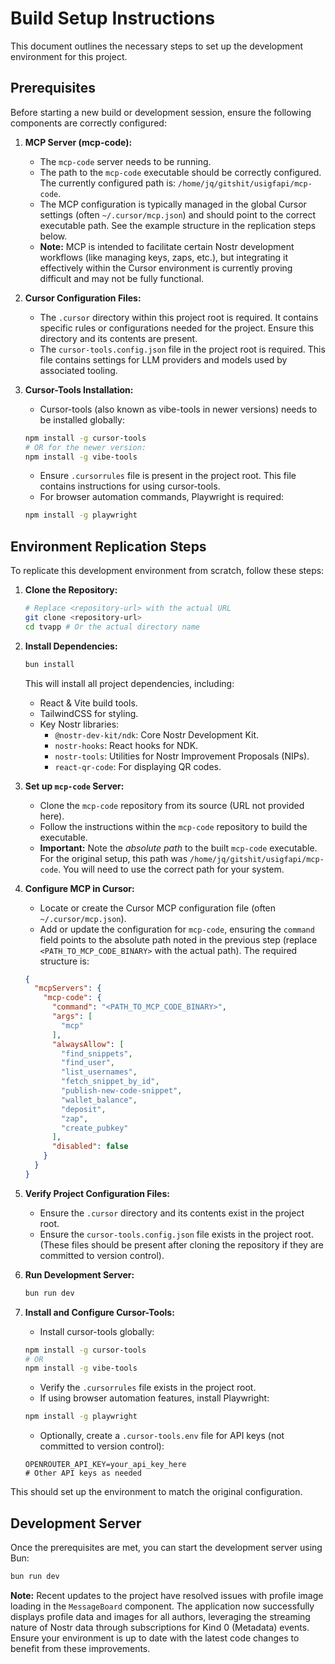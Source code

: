# Build Setup Instructions

This document outlines the necessary steps to set up the development environment for this project.

## Prerequisites

Before starting a new build or development session, ensure the following components are correctly configured:

1.  **MCP Server (mcp-code):**
    *   The `mcp-code` server needs to be running.
    *   The path to the `mcp-code` executable should be correctly configured. The currently configured path is: `/home/jq/gitshit/usigfapi/mcp-code`.
    *   The MCP configuration is typically managed in the global Cursor settings (often `~/.cursor/mcp.json`) and should point to the correct executable path. See the example structure in the replication steps below.
    *   **Note:** MCP is intended to facilitate certain Nostr development workflows (like managing keys, zaps, etc.), but integrating it effectively within the Cursor environment is currently proving difficult and may not be fully functional.

2.  **Cursor Configuration Files:**
    *   The `.cursor` directory within this project root is required. It contains specific rules or configurations needed for the project. Ensure this directory and its contents are present.
    *   The `cursor-tools.config.json` file in the project root is required. This file contains settings for LLM providers and models used by associated tooling.

3.  **Cursor-Tools Installation:**
    *   Cursor-tools (also known as vibe-tools in newer versions) needs to be installed globally:
      ```bash
      npm install -g cursor-tools
      # OR for the newer version:
      npm install -g vibe-tools
      ```
    *   Ensure `.cursorrules` file is present in the project root. This file contains instructions for using cursor-tools.
    *   For browser automation commands, Playwright is required:
      ```bash
      npm install -g playwright
      ```

## Environment Replication Steps

To replicate this development environment from scratch, follow these steps:

1.  **Clone the Repository:**
    ```bash
    # Replace <repository-url> with the actual URL
    git clone <repository-url>
    cd tvapp # Or the actual directory name
    ```

2.  **Install Dependencies:**
    ```bash
    bun install
    ```
    This will install all project dependencies, including:
    *   React & Vite build tools.
    *   TailwindCSS for styling.
    *   Key Nostr libraries:
        *   `@nostr-dev-kit/ndk`: Core Nostr Development Kit.
        *   `nostr-hooks`: React hooks for NDK.
        *   `nostr-tools`: Utilities for Nostr Improvement Proposals (NIPs).
        *   `react-qr-code`: For displaying QR codes.

3.  **Set up `mcp-code` Server:**
    *   Clone the `mcp-code` repository from its source (URL not provided here).
    *   Follow the instructions within the `mcp-code` repository to build the executable.
    *   **Important:** Note the *absolute path* to the built `mcp-code` executable. For the original setup, this path was `/home/jq/gitshit/usigfapi/mcp-code`. You will need to use the correct path for your system.

4.  **Configure MCP in Cursor:**
    *   Locate or create the Cursor MCP configuration file (often `~/.cursor/mcp.json`).
    *   Add or update the configuration for `mcp-code`, ensuring the `command` field points to the absolute path noted in the previous step (replace `<PATH_TO_MCP_CODE_BINARY>` with the actual path). The required structure is:
      ```json
      {
        "mcpServers": {
          "mcp-code": {
            "command": "<PATH_TO_MCP_CODE_BINARY>",
            "args": [
              "mcp"
            ],
            "alwaysAllow": [
              "find_snippets",
              "find_user",
              "list_usernames",
              "fetch_snippet_by_id",
              "publish-new-code-snippet",
              "wallet_balance",
              "deposit",
              "zap",
              "create_pubkey"
            ],
            "disabled": false
          }
        }
      }
      ```

5.  **Verify Project Configuration Files:**
    *   Ensure the `.cursor` directory and its contents exist in the project root.
    *   Ensure the `cursor-tools.config.json` file exists in the project root.
    (These files should be present after cloning the repository if they are committed to version control).

6.  **Run Development Server:**
    ```bash
    bun run dev
    ```

7.  **Install and Configure Cursor-Tools:**
    *   Install cursor-tools globally:
      ```bash
      npm install -g cursor-tools
      # OR
      npm install -g vibe-tools
      ```
    *   Verify the `.cursorrules` file exists in the project root.
    *   If using browser automation features, install Playwright:
      ```bash
      npm install -g playwright
      ```
    *   Optionally, create a `.cursor-tools.env` file for API keys (not committed to version control):
      ```
      OPENROUTER_API_KEY=your_api_key_here
      # Other API keys as needed
      ```

This should set up the environment to match the original configuration.

## Development Server

Once the prerequisites are met, you can start the development server using Bun:

```bash
bun run dev
```

**Note:** Recent updates to the project have resolved issues with profile image loading in the `MessageBoard` component. The application now successfully displays profile data and images for all authors, leveraging the streaming nature of Nostr data through subscriptions for Kind 0 (Metadata) events. Ensure your environment is up to date with the latest code changes to benefit from these improvements. 
